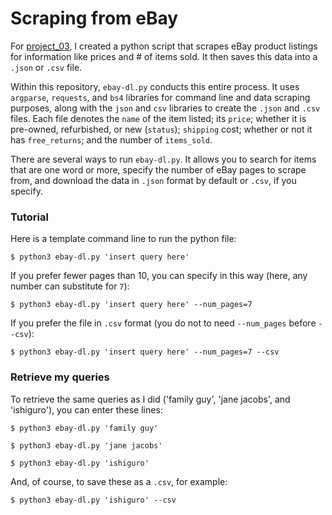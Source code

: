 # Scraping from eBay

For [project_03](https://github.com/mikeizbicki/cmc-csci040/tree/2022fall/project_03), I created a python script that scrapes eBay product listings for information like prices and # of items sold. It then saves this data into a `.json` or `.csv` file.

Within this repository, `ebay-dl.py` conducts this entire process. It uses `argparse`, `requests`, and `bs4` libraries for command line and data scraping purposes, along with the `json` and `csv` libraries to create the `.json` and `.csv` files. Each file denotes the `name` of the item listed; its `price`; whether it is pre-owned, refurbished, or new (`status`); `shipping` cost; whether or not it has `free_returns`; and the number of `items_sold`.

There are several ways to run `ebay-dl.py`. It allows you to search for items that are one word or more, specify the number of eBay pages to scrape from, and download the data in `.json` format by default or `.csv`, if you specify.

### Tutorial
Here is a template command line to run the python file:
```
$ python3 ebay-dl.py 'insert query here'
```

If you prefer fewer pages than 10, you can specify in this way (here, any number can substitute for `7`):
```
$ python3 ebay-dl.py 'insert query here' --num_pages=7
```


If you prefer the file in `.csv` format (you do not to need `--num_pages` before `--csv`):
```
$ python3 ebay-dl.py 'insert query here' --num_pages=7 --csv
```

### Retrieve my queries
To retrieve the same queries as I did ('family guy', 'jane jacobs', and 'ishiguro'), you can enter these lines:
```
$ python3 ebay-dl.py 'family guy'
```
```
$ python3 ebay-dl.py 'jane jacobs'
```
```
$ python3 ebay-dl.py 'ishiguro'
```

And, of course, to save these as a `.csv`, for example:
```
$ python3 ebay-dl.py 'ishiguro' --csv
```